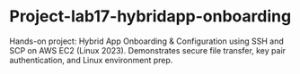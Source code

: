 # Project-lab17-hybridapp-onboarding
Hands-on project: Hybrid App Onboarding &amp; Configuration using SSH and SCP on AWS EC2 (Linux 2023). Demonstrates secure file transfer, key pair authentication, and Linux environment prep.
